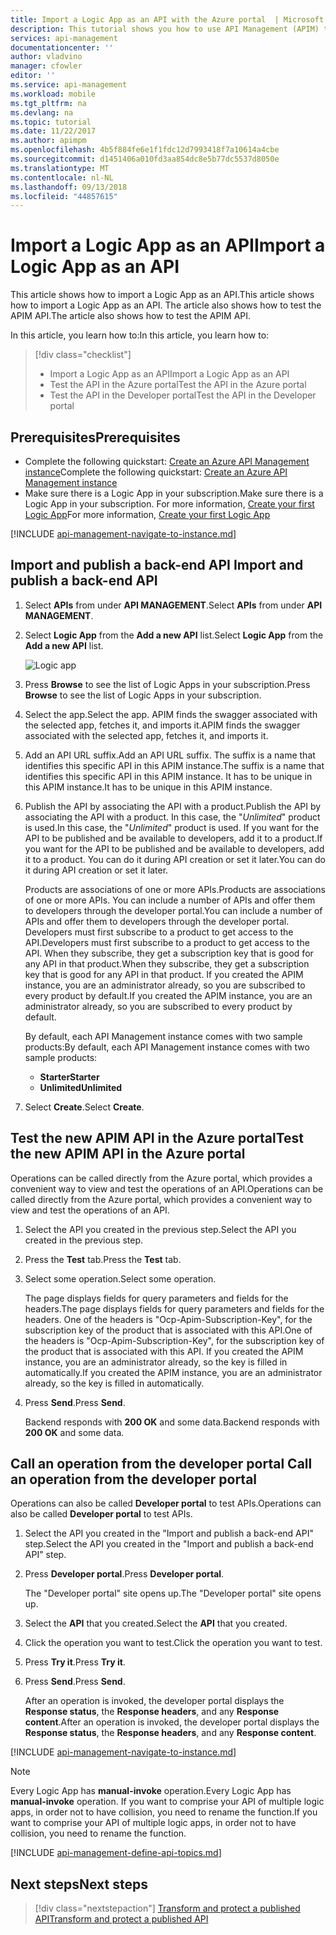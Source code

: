```yaml
---
title: Import a Logic App as an API with the Azure portal  | Microsoft Docs
description: This tutorial shows you how to use API Management (APIM) to import Logic App as an API.
services: api-management
documentationcenter: ''
author: vladvino
manager: cfowler
editor: ''
ms.service: api-management
ms.workload: mobile
ms.tgt_pltfrm: na
ms.devlang: na
ms.topic: tutorial
ms.date: 11/22/2017
ms.author: apimpm
ms.openlocfilehash: 4b5f884fe6e1f1fdc12d7993418f7a10614a4cbe
ms.sourcegitcommit: d1451406a010fd3aa854dc8e5b77dc5537d8050e
ms.translationtype: MT
ms.contentlocale: nl-NL
ms.lasthandoff: 09/13/2018
ms.locfileid: "44857615"
---
```

# <a name="import-a-logic-app-as-an-api"></a><span data-ttu-id="0c19c-103">Import a Logic App as an API</span><span class="sxs-lookup"><span data-stu-id="0c19c-103">Import a Logic App as an API</span></span>

<span data-ttu-id="0c19c-104">This article shows how to import a Logic App as an API.</span><span class="sxs-lookup"><span data-stu-id="0c19c-104">This article shows how to import a Logic App as an API.</span></span> <span data-ttu-id="0c19c-105">The article also shows how to test the APIM API.</span><span class="sxs-lookup"><span data-stu-id="0c19c-105">The article also shows how to test the APIM API.</span></span>

<span data-ttu-id="0c19c-106">In this article, you learn how to:</span><span class="sxs-lookup"><span data-stu-id="0c19c-106">In this article, you learn how to:</span></span>

> [!div class="checklist"]
> * <span data-ttu-id="0c19c-107">Import a Logic App as an API</span><span class="sxs-lookup"><span data-stu-id="0c19c-107">Import a Logic App as an API</span></span>
> * <span data-ttu-id="0c19c-108">Test the API in the Azure portal</span><span class="sxs-lookup"><span data-stu-id="0c19c-108">Test the API in the Azure portal</span></span>
> * <span data-ttu-id="0c19c-109">Test the API in the Developer portal</span><span class="sxs-lookup"><span data-stu-id="0c19c-109">Test the API in the Developer portal</span></span>

## <a name="prerequisites"></a><span data-ttu-id="0c19c-110">Prerequisites</span><span class="sxs-lookup"><span data-stu-id="0c19c-110">Prerequisites</span></span>

+ <span data-ttu-id="0c19c-111">Complete the following quickstart: [Create an Azure API Management instance](get-started-create-service-instance.md)</span><span class="sxs-lookup"><span data-stu-id="0c19c-111">Complete the following quickstart: [Create an Azure API Management instance](get-started-create-service-instance.md)</span></span>
+ <span data-ttu-id="0c19c-112">Make sure there is a Logic App in your subscription.</span><span class="sxs-lookup"><span data-stu-id="0c19c-112">Make sure there is a Logic App in your subscription.</span></span> <span data-ttu-id="0c19c-113">For more information, [Create your first Logic App](../logic-apps/quickstart-create-first-logic-app-workflow.md)</span><span class="sxs-lookup"><span data-stu-id="0c19c-113">For more information, [Create your first Logic App](../logic-apps/quickstart-create-first-logic-app-workflow.md)</span></span>

[!INCLUDE [api-management-navigate-to-instance.md](../../includes/api-management-navigate-to-instance.md)]

## <span data-ttu-id="0c19c-114"><a name="create-api"> </a>Import and publish a back-end API</span><span class="sxs-lookup"><span data-stu-id="0c19c-114"><a name="create-api"> </a>Import and publish a back-end API</span></span>

1. <span data-ttu-id="0c19c-115">Select **APIs** from under **API MANAGEMENT**.</span><span class="sxs-lookup"><span data-stu-id="0c19c-115">Select **APIs** from under **API MANAGEMENT**.</span></span>
2. <span data-ttu-id="0c19c-116">Select **Logic App** from the **Add a new API** list.</span><span class="sxs-lookup"><span data-stu-id="0c19c-116">Select **Logic App** from the **Add a new API** list.</span></span>

    ![Logic app](./media/import-logic-app-as-api/logic-app-api.png)
3. <span data-ttu-id="0c19c-118">Press **Browse** to see the list of Logic Apps in your subscription.</span><span class="sxs-lookup"><span data-stu-id="0c19c-118">Press **Browse** to see the list of Logic Apps in your subscription.</span></span>
4. <span data-ttu-id="0c19c-119">Select the app.</span><span class="sxs-lookup"><span data-stu-id="0c19c-119">Select the app.</span></span> <span data-ttu-id="0c19c-120">APIM finds the swagger associated with the selected app, fetches it, and imports it.</span><span class="sxs-lookup"><span data-stu-id="0c19c-120">APIM finds the swagger associated with the selected app, fetches it, and imports it.</span></span> 
5. <span data-ttu-id="0c19c-121">Add an API URL suffix.</span><span class="sxs-lookup"><span data-stu-id="0c19c-121">Add an API URL suffix.</span></span> <span data-ttu-id="0c19c-122">The suffix is a name that identifies this specific API in this APIM instance.</span><span class="sxs-lookup"><span data-stu-id="0c19c-122">The suffix is a name that identifies this specific API in this APIM instance.</span></span> <span data-ttu-id="0c19c-123">It has to be unique in this APIM instance.</span><span class="sxs-lookup"><span data-stu-id="0c19c-123">It has to be unique in this APIM instance.</span></span>
6. <span data-ttu-id="0c19c-124">Publish the API by associating the API with a product.</span><span class="sxs-lookup"><span data-stu-id="0c19c-124">Publish the API by associating the API with a product.</span></span> <span data-ttu-id="0c19c-125">In this case, the "*Unlimited*" product is used.</span><span class="sxs-lookup"><span data-stu-id="0c19c-125">In this case, the "*Unlimited*" product is used.</span></span>  <span data-ttu-id="0c19c-126">If you want for the API to be published and be available to developers, add it to a product.</span><span class="sxs-lookup"><span data-stu-id="0c19c-126">If you want for the API to be published and be available to developers, add it to a product.</span></span> <span data-ttu-id="0c19c-127">You can do it during API creation or set it later.</span><span class="sxs-lookup"><span data-stu-id="0c19c-127">You can do it during API creation or set it later.</span></span>

    <span data-ttu-id="0c19c-128">Products are associations of one or more APIs.</span><span class="sxs-lookup"><span data-stu-id="0c19c-128">Products are associations of one or more APIs.</span></span> <span data-ttu-id="0c19c-129">You can include a number of APIs and offer them to developers through the developer portal.</span><span class="sxs-lookup"><span data-stu-id="0c19c-129">You can include a number of APIs and offer them to developers through the developer portal.</span></span> <span data-ttu-id="0c19c-130">Developers must first subscribe to a product to get access to the API.</span><span class="sxs-lookup"><span data-stu-id="0c19c-130">Developers must first subscribe to a product to get access to the API.</span></span> <span data-ttu-id="0c19c-131">When they subscribe, they get a subscription key that is good for any API in that product.</span><span class="sxs-lookup"><span data-stu-id="0c19c-131">When they subscribe, they get a subscription key that is good for any API in that product.</span></span> <span data-ttu-id="0c19c-132">If you created the APIM instance, you are an administrator already, so you are subscribed to every product by default.</span><span class="sxs-lookup"><span data-stu-id="0c19c-132">If you created the APIM instance, you are an administrator already, so you are subscribed to every product by default.</span></span>

    <span data-ttu-id="0c19c-133">By default, each API Management instance comes with two sample products:</span><span class="sxs-lookup"><span data-stu-id="0c19c-133">By default, each API Management instance comes with two sample products:</span></span>

    * <span data-ttu-id="0c19c-134">**Starter**</span><span class="sxs-lookup"><span data-stu-id="0c19c-134">**Starter**</span></span>
    * <span data-ttu-id="0c19c-135">**Unlimited**</span><span class="sxs-lookup"><span data-stu-id="0c19c-135">**Unlimited**</span></span>   
7. <span data-ttu-id="0c19c-136">Select **Create**.</span><span class="sxs-lookup"><span data-stu-id="0c19c-136">Select **Create**.</span></span>

## <a name="test-the-new-apim-api-in-the-azure-portal"></a><span data-ttu-id="0c19c-137">Test the new APIM API in the Azure portal</span><span class="sxs-lookup"><span data-stu-id="0c19c-137">Test the new APIM API in the Azure portal</span></span>

<span data-ttu-id="0c19c-138">Operations can be called directly from the Azure portal, which provides a convenient way to view and test the operations of an API.</span><span class="sxs-lookup"><span data-stu-id="0c19c-138">Operations can be called directly from the Azure portal, which provides a convenient way to view and test the operations of an API.</span></span>  

1. <span data-ttu-id="0c19c-139">Select the API you created in the previous step.</span><span class="sxs-lookup"><span data-stu-id="0c19c-139">Select the API you created in the previous step.</span></span>
2. <span data-ttu-id="0c19c-140">Press the **Test** tab.</span><span class="sxs-lookup"><span data-stu-id="0c19c-140">Press the **Test** tab.</span></span>
3. <span data-ttu-id="0c19c-141">Select some operation.</span><span class="sxs-lookup"><span data-stu-id="0c19c-141">Select some operation.</span></span>

    <span data-ttu-id="0c19c-142">The page displays fields for query parameters and fields for the headers.</span><span class="sxs-lookup"><span data-stu-id="0c19c-142">The page displays fields for query parameters and fields for the headers.</span></span> <span data-ttu-id="0c19c-143">One of the headers is "Ocp-Apim-Subscription-Key", for the subscription key of the product that is associated with this API.</span><span class="sxs-lookup"><span data-stu-id="0c19c-143">One of the headers is "Ocp-Apim-Subscription-Key", for the subscription key of the product that is associated with this API.</span></span> <span data-ttu-id="0c19c-144">If you created the APIM instance, you are an administrator already, so the key is filled in automatically.</span><span class="sxs-lookup"><span data-stu-id="0c19c-144">If you created the APIM instance, you are an administrator already, so the key is filled in automatically.</span></span> 
1. <span data-ttu-id="0c19c-145">Press **Send**.</span><span class="sxs-lookup"><span data-stu-id="0c19c-145">Press **Send**.</span></span>

    <span data-ttu-id="0c19c-146">Backend responds with **200 OK** and some data.</span><span class="sxs-lookup"><span data-stu-id="0c19c-146">Backend responds with **200 OK** and some data.</span></span>

## <span data-ttu-id="0c19c-147"><a name="call-operation"> </a>Call an operation from the developer portal</span><span class="sxs-lookup"><span data-stu-id="0c19c-147"><a name="call-operation"> </a>Call an operation from the developer portal</span></span>

<span data-ttu-id="0c19c-148">Operations can also be called **Developer portal** to test APIs.</span><span class="sxs-lookup"><span data-stu-id="0c19c-148">Operations can also be called **Developer portal** to test APIs.</span></span> 

1. <span data-ttu-id="0c19c-149">Select the API you created in the "Import and publish a back-end API" step.</span><span class="sxs-lookup"><span data-stu-id="0c19c-149">Select the API you created in the "Import and publish a back-end API" step.</span></span>
2. <span data-ttu-id="0c19c-150">Press **Developer portal**.</span><span class="sxs-lookup"><span data-stu-id="0c19c-150">Press **Developer portal**.</span></span>

    <span data-ttu-id="0c19c-151">The "Developer portal" site opens up.</span><span class="sxs-lookup"><span data-stu-id="0c19c-151">The "Developer portal" site opens up.</span></span>
3. <span data-ttu-id="0c19c-152">Select the **API** that you created.</span><span class="sxs-lookup"><span data-stu-id="0c19c-152">Select the **API** that you created.</span></span>
4. <span data-ttu-id="0c19c-153">Click the operation you want to test.</span><span class="sxs-lookup"><span data-stu-id="0c19c-153">Click the operation you want to test.</span></span>
5. <span data-ttu-id="0c19c-154">Press **Try it**.</span><span class="sxs-lookup"><span data-stu-id="0c19c-154">Press **Try it**.</span></span>
6. <span data-ttu-id="0c19c-155">Press **Send**.</span><span class="sxs-lookup"><span data-stu-id="0c19c-155">Press **Send**.</span></span>
    
    <span data-ttu-id="0c19c-156">After an operation is invoked, the developer portal displays the **Response status**, the **Response headers**, and any **Response content**.</span><span class="sxs-lookup"><span data-stu-id="0c19c-156">After an operation is invoked, the developer portal displays the **Response status**, the **Response headers**, and any **Response content**.</span></span>

[!INCLUDE [api-management-navigate-to-instance.md](../../includes/api-management-append-apis.md)]

>[!NOTE]
> <span data-ttu-id="0c19c-157">Every Logic App has **manual-invoke** operation.</span><span class="sxs-lookup"><span data-stu-id="0c19c-157">Every Logic App has **manual-invoke** operation.</span></span> <span data-ttu-id="0c19c-158">If you want to comprise your API of multiple logic apps, in order not to have collision, you need to rename the function.</span><span class="sxs-lookup"><span data-stu-id="0c19c-158">If you want to comprise your API of multiple logic apps, in order not to have collision, you need to rename the function.</span></span>

[!INCLUDE [api-management-define-api-topics.md](../../includes/api-management-define-api-topics.md)]

## <a name="next-steps"></a><span data-ttu-id="0c19c-159">Next steps</span><span class="sxs-lookup"><span data-stu-id="0c19c-159">Next steps</span></span>

> [!div class="nextstepaction"]
> [<span data-ttu-id="0c19c-160">Transform and protect a published API</span><span class="sxs-lookup"><span data-stu-id="0c19c-160">Transform and protect a published API</span></span>](transform-api.md)